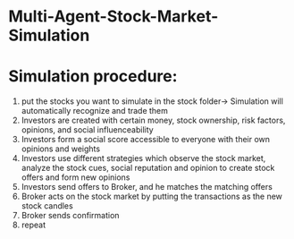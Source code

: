 # Multi-Agent-Stock-Market-Simulation

# Simulation procedure:
1. put the stocks you want to simulate in the stock folder-> Simulation will automatically recognize and trade them
2. Investors are created with certain money, stock ownership, risk factors, opinions, and social influenceability
3. Investors form a social score accessible to everyone with their own opinions and weights
4. Investors use different strategies which observe the stock market, analyze the stock cues, social reputation and opinion to create stock offers and form new opinions
5. Investors send offers to Broker, and he matches the matching offers
6. Broker acts on the stock market by putting the transactions as the new stock candles
7. Broker sends confirmation
8. repeat

